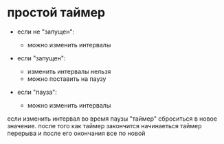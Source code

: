 # простой таймер 

* если не "запущен":
    - можно изменить интервалы

* если "запущен":
    - изменить интервалы нельзя
    - можно поставить на паузу

* если "пауза":
    - можно изменить интервалы

если изменить интервал во время паузы "таймер" сброситься в новое значение.
после того как таймер закончится начинаеться таймер перерыва и после его 
окончания все по новой